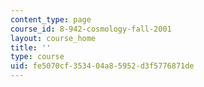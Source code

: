 ```yaml
---
content_type: page
course_id: 8-942-cosmology-fall-2001
layout: course_home
title: ''
type: course
uid: fe5070cf-3534-04a8-5952-d3f5776871de
---
```

